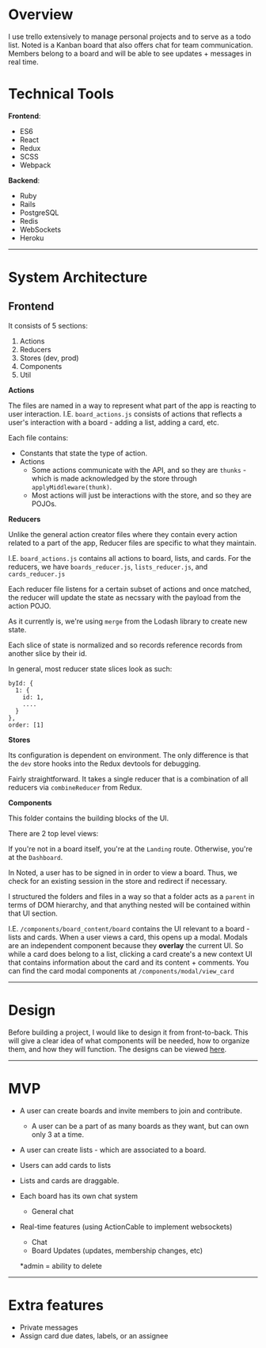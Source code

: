 
# Overview

I use trello extensively to manage personal projects and to serve as a todo list. Noted is a Kanban board that also offers chat for team communication. Members belong to a board and will be able to see updates + messages in real time.

# Technical Tools

**Frontend**:

- ES6
- React
- Redux
- SCSS
- Webpack

**Backend**:
- Ruby
- Rails
- PostgreSQL
- Redis
- WebSockets
- Heroku

------

# System Architecture 

## Frontend

It consists of 5 sections:

1. Actions
2. Reducers
3. Stores (dev, prod)
4. Components
5. Util

**Actions**

The files are named in a way to represent what part of the app is reacting to user interaction. I.E. `board_actions.js` consists of actions that reflects a user's interaction with a board - adding a list, adding a card, etc.

Each file contains:

- Constants that state the type of action.
- Actions
  - Some actions communicate with the API, and so they are `thunks` - which is made acknowledged by the store through `applyMiddleware(thunk)`. 
  - Most actions will just be interactions with the store, and so they are POJOs.


**Reducers**

Unlike the general action creator files where they contain every action related to a part of the app, Reducer files are specific to what they maintain. 

I.E. `board_actions.js` contains all actions to board, lists, and cards. For the reducers, we have `boards_reducer.js`, `lists_reducer.js`, and `cards_reducer.js`

Each reducer file listens for a certain subset of actions and once matched, the reducer will update the state as necssary with the payload from the action POJO.

As it currently is, we're using `merge` from the Lodash library to create new state.

Each slice of state is normalized and so records reference records from another slice by their id. 

In general, most reducer state slices look as such:

```
byId: {
  1: {
    id: 1,
    ....
  }
},
order: [1]
```

**Stores**

Its configuration is dependent on environment. The only difference is that the `dev` store hooks into the Redux devtools for debugging.

Fairly straightforward. It takes a single reducer that is a combination of all reducers via `combineReducer` from Redux.

**Components**

This folder contains the building blocks of the UI. 

There are 2 top level views: 

If you're not in a board itself, you're at the `Landing` route. Otherwise, you're at the `Dashboard`.

In Noted, a user has to be signed in in order to view a board. Thus, we check for an existing session in the store and redirect if necessary.

I structured the folders and files in a way so that a folder acts as a `parent` in terms of DOM hierarchy, and that anything nested will be contained within that UI section.

I.E. `/components/board_content/board` contains the UI relevant to a board - lists and cards.
When a user views a card, this opens up a modal. Modals are an independent component because they **overlay** the current UI. So while a card does belong to a list, clicking a card create's a new context UI that contains information about the card and its content + comments. You can find the card modal components at `/components/modal/view_card`

-----

# Design

Before building a project, I would like to design it from front-to-back. This will give a clear idea of what components will be needed, how to organize them, and how they will function. The designs can be viewed [here](https://github.com/ktranada/noted_react/blob/master/docs/mocks/README.md).

------

# MVP

- A user can create boards and invite members to join and contribute.
  - A user can be a part of as many boards as they want, but can own only 3 at a time.
- A user can create lists - which are associated to a board.
- Users can add cards to lists
- Lists and cards are draggable.
- Each board has its own chat system
  - General chat
- Real-time features (using ActionCable to implement websockets)
  - Chat
  - Board Updates (updates, membership changes, etc)

  *admin = ability to delete

-------

# Extra features

- Private messages
- Assign card due dates, labels, or an assignee
